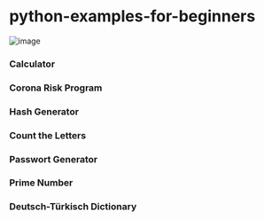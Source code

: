 # python-examples-for-beginners

![image](https://user-images.githubusercontent.com/46087213/163585430-05823695-41df-414a-a253-a90ddabfa7dc.png)


### Calculator

### Corona Risk Program

### Hash Generator

### Count the Letters

### Passwort Generator

### Prime Number

### Deutsch-Türkisch Dictionary
